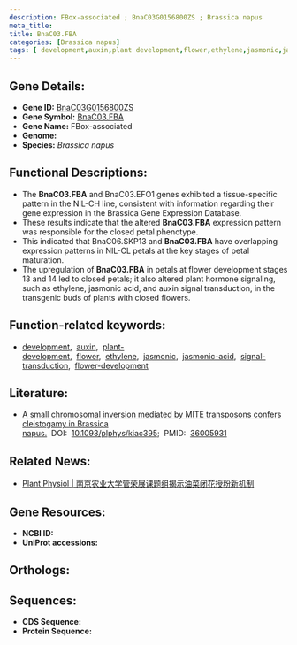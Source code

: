 ```yaml
---
description: FBox-associated ; BnaC03G0156800ZS ; Brassica napus
meta_title:
title: BnaC03.FBA
categories: [Brassica napus]
tags: [ development,auxin,plant development,flower,ethylene,jasmonic,jasmonic acid,signal transduction,flower development ]
---
```


## Gene Details:
- **Gene ID:** [BnaC03G0156800ZS]()
- **Gene Symbol:** <u>BnaC03.FBA</u>
- **Gene Name:** FBox-associated
- **Genome:** 
- **Species:** *Brassica napus*

## Functional Descriptions:
   - The **BnaC03.FBA** and BnaC03.EFO1 genes exhibited a tissue-specific pattern in the NIL-CH line, consistent with information regarding their gene expression in the Brassica Gene Expression Database.
   - These results indicate that the altered **BnaC03.FBA** expression pattern was responsible for the closed petal phenotype.
   - This indicated that BnaC06.SKP13 and **BnaC03.FBA** have overlapping expression patterns in NIL-CL petals at the key stages of petal maturation.
   - The upregulation of **BnaC03.FBA** in petals at flower development stages 13 and 14 led to closed petals; it also altered plant hormone signaling, such as ethylene, jasmonic acid, and auxin signal transduction, in the transgenic buds of plants with closed flowers.

## Function-related keywords:
   - [development](/tags/development/),&nbsp;&nbsp;[auxin](/tags/auxin/),&nbsp;&nbsp;[plant-development](/tags/plant-development/),&nbsp;&nbsp;[flower](/tags/flower/),&nbsp;&nbsp;[ethylene](/tags/ethylene/),&nbsp;&nbsp;[jasmonic](/tags/jasmonic/),&nbsp;&nbsp;[jasmonic-acid](/tags/jasmonic-acid/),&nbsp;&nbsp;[signal-transduction](/tags/signal-transduction/),&nbsp;&nbsp;[flower-development](/tags/flower-development/)

## Literature:
   - [A small chromosomal inversion mediated by MITE transposons confers cleistogamy in Brassica napus.](https://www.doi.org/10.1093/plphys/kiac395)&nbsp;&nbsp;DOI:&nbsp;&nbsp;[10.1093/plphys/kiac395](https://www.doi.org/10.1093/plphys/kiac395);&nbsp;&nbsp;PMID:&nbsp;&nbsp;[36005931](https://pubmed.ncbi.nlm.nih.gov/36005931/)

## Related News:
   - [Plant Physiol | 南京农业大学管荣展课题组揭示油菜闭花授粉新机制](https://mp.weixin.qq.com/s?__biz=MzU3ODY3MDM0NA==&mid=2247521634&idx=2&sn=2a05494aa94b9c4305412f17e6f8e815&chksm=fd730f05ca0486135502ecdb2acf10985fb43125d896fc4911648000ea108630146c42d2f5b6&scene=27#wechat_redirect)

## Gene Resources:
- **NCBI ID:**  [](https://www.ncbi.nlm.nih.gov/search/all/?term=)
- **UniProt accessions:**  [](https://www.uniprot.org/uniprotkb//entry)

## Orthologs:

## Sequences:
- **CDS Sequence:**
- **Protein Sequence:**
